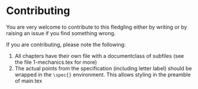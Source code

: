 # Contributing

You are very welcome to contribute to this fledgling either by writing or by raising an issue if you find something wrong. 

If you are contributing, please note the following:

1. All chapters have their own file with a documentclass of subfiles (see the file 1-mechanics.tex for more)
2. The actual points from the specification (including letter label) should be wrapped in the ```\spec{}``` environment. This allows styling in the preamble of main.tex
